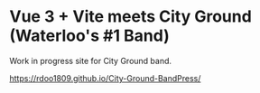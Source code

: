 # Vue 3 + Vite meets City Ground (Waterloo's #1 Band)

Work in progress site for City Ground band.

https://rdoo1809.github.io/City-Ground-BandPress/
